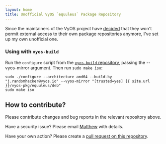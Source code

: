 ```yaml
---
layout: home
title: Unofficial VyOS `equuleus` Package Repository
---
```

Since the maintainers of the VyOS project have [decided](https://blog.vyos.io/community-contributors-userbase-and-lts-builds) that they won't permit external access to their own package repositories anymore, I've set up my own unofficial one.

### Using with `vyos-build`

Run the `configure` script from the [`vyos-build` repository](https://github.com/vyos/vyos-build/blob/equuleus), passing the --vyos-mirror argument. Then run `sudo make iso`:

```
sudo ./configure --architecture amd64 --build-by "j.randomhacker@vyos.io" --vyos-mirror "[trusted=yes] {{ site.url }}/vyos-pkg/equuleus/deb"
sudo make iso
```

## How to contribute?

Please contribute changes and bug reports in the relevant repository above.

Have a security issue? Please email [Matthew](mailto:matthew@kobayashi.au) with details.

Have your own action? Please create a [pull request on this repository](https://mattkobayashi.github.io/vyos-pkg.github.io/pulls).

